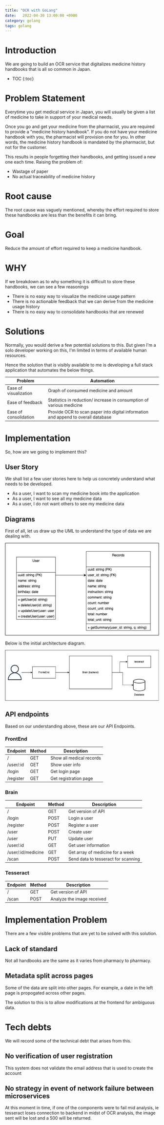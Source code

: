 ```yaml
---
title: "OCR with GoLang"
date:   2022-04-30 13:00:00 +0900
category: golang
tags: golang
---
```

# Introduction
We are going to build an OCR service that digitalizes medicine history handbooks that is all so common in Japan.
* TOC
{:toc}

# Problem Statement
Everytime you get medical service in Japan, you will usually be given a list of medicine to take in support of your medical needs.

Once you go and get your medicine from the pharmacist, you are required to provide a "medicine history handbook". If you do not have your medicine handbook with you, the pharmacist will provision one for you. In other words, the medicine history handbook is mandated by the pharmacist, but not for the customer. 

This results in people forgetting their handbooks, and getting issued a new one each time. Raising the problem of:
- Wastage of paper
- No actual traceability of medicine history

# Root cause
The root cause was vaguely mentioned, whereby the effort required to store these handbooks are less than the benefits it can bring. 

# Goal
Reduce the amount of effort required to keep a medicine handbook.

# WHY
If we breakdown as to why something it is difficult to store these handbooks, we can see a few reasonings
- There is no easy way to visualize the medicine usage pattern
- There is no actionable feedback that we can derive from the medicine usage history
- There is no easy way to consolidate handbooks that are renewed

# Solutions
Normally, you would derive a few potential solutions to this. But given I'm a solo developer working on this, I'm limited in terms of available human resources. 

Hence the solution that is visibly available to me is developing a full stack application that automates the below things.

|Problem|Automation|
|-|-|
|Ease of visualization|Graph of consumed medicine and amount|
|Ease of feedback|Statistics in reduction/ increase in consumption of various medicine|
|Ease of consolidation|Provide OCR to scan paper into digital information and append to overall database|

# Implementation
So, how are we going to implement this? 

## User Story
We shall list a few user stories here to help us concretely understand what needs to be developed.
- As a user, I want to scan my medicine book into the application
- As a user, I want to see all my medicine data
- As a user, I do not want others to see my medicine data

## Diagrams
First of all, let us draw up the UML to understand the type of data we are dealing with.

![UML](/assets/uml.png)

Below is the initial architecture diagram.

![arhictecture](/assets/architecture.png)

## API endpoints
Based on our understanding above, these are our API Endpoints.

### FrontEnd
|Endpoint|Method|Description|
|-|-|-|
|/|GET|Show all medical records|
|/user/:id|GET|Show user info|
|/login|GET|Get login page|
|/register|GET|Get registration page|

### Brain
|Endpoint|Method|Description|
|-|-|-|
|/|GET|Get version of API|
|/login|POST|Login a user|
|/register|POST|Register a user|
|/user|POST|Create user|
|/user|PUT|Update user|
|/user/:id|GET|Get user information|
|/user/:id/medicine|GET|Get array of medicine for a week|
|/scan|POST|Send data to tesseract for scanning|

### Tesseract
|Endpoint|Method|Description|
|-|-|-|
|/|GET|Get version of API|
|/scan|POST|Analyze the image received|

# Implementation Problem
There are a few visible problems that are yet to be solved with this solution.

## Lack of standard
Not all handbooks are the same as it varies from pharmacy to pharmacy.

## Metadata split across pages
Some of the data are split into other pages. For example, a date in the left page is propogated across other pages.

The solution to this is to allow modifications at the frontend for ambiguous data.

# Tech debts
We will record some of the technical debt that arises from this.

## No verification of user registration
This system does not validate the email address that is used to create the account

## No strategy in event of network failure between microservices
At this moment in time, if one of the components were to fail mid analysis, ie tesseract loses connection to backend in midst of OCR analysis, the image sent will be lost and a 500 will be returned.